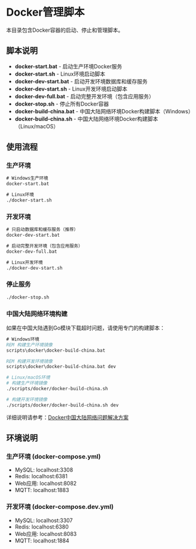# Docker管理脚本

本目录包含Docker容器的启动、停止和管理脚本。

## 脚本说明

- **docker-start.bat** - 启动生产环境Docker服务
- **docker-start.sh** - Linux环境启动脚本
- **docker-dev-start.bat** - 启动开发环境数据库和缓存服务
- **docker-dev-start.sh** - Linux开发环境启动脚本
- **docker-dev-full.bat** - 启动完整开发环境（包含应用服务）
- **docker-stop.sh** - 停止所有Docker容器
- **docker-build-china.bat** - 中国大陆网络环境Docker构建脚本（Windows）
- **docker-build-china.sh** - 中国大陆网络环境Docker构建脚本（Linux/macOS）

## 使用流程

### 生产环境
```cmd
# Windows生产环境
docker-start.bat

# Linux环境
./docker-start.sh
```

### 开发环境
```cmd
# 只启动数据库和缓存服务（推荐）
docker-dev-start.bat

# 启动完整开发环境（包含应用服务）
docker-dev-full.bat

# Linux开发环境
./docker-dev-start.sh
```

### 停止服务
```bash
./docker-stop.sh
```

### 中国大陆网络环境构建
如果在中国大陆遇到Go模块下载超时问题，请使用专门的构建脚本：

```cmd
# Windows环境
REM 构建生产环境镜像
scripts\docker\docker-build-china.bat

REM 构建开发环境镜像
scripts\docker\docker-build-china.bat dev
```

```bash
# Linux/macOS环境
# 构建生产环境镜像
./scripts/docker/docker-build-china.sh

# 构建开发环境镜像
./scripts/docker/docker-build-china.sh dev
```

详细说明请参考：[Docker中国大陆网络问题解决方案](../docs/docker_china_guide.md)

## 环境说明

### 生产环境 (docker-compose.yml)
- MySQL: localhost:3308
- Redis: localhost:6381
- Web应用: localhost:8082
- MQTT: localhost:1883

### 开发环境 (docker-compose.dev.yml)
- MySQL: localhost:3307
- Redis: localhost:6380
- Web应用: localhost:8083
- MQTT: localhost:1884
